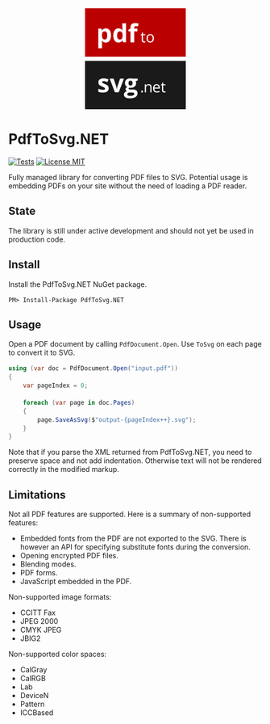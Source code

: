 <div align="center">
    <img src="src/logo.svg" alt="PdfToSvg.NET Logo" width="200" height="200">
</div>

# PdfToSvg.NET
[![Tests](https://img.shields.io/github/workflow/status/dmester/pdftosvg.net/Tests/master?style=flat-square)](https://github.com/dmester/pdftosvg.net/actions)
[![License MIT](https://img.shields.io/badge/license-MIT-green.svg?style=flat-square)](https://github.com/dmester/pdftosvg.net/blob/master/LICENSE)

Fully managed library for converting PDF files to SVG. Potential usage is embedding PDFs on your site without the need of loading a PDF reader.

## State
The library is still under active development and should not yet be used in production code.

## Install
Install the PdfToSvg.NET NuGet package.

```
PM> Install-Package PdfToSvg.NET
```

## Usage

Open a PDF document by calling `PdfDocument.Open`. Use `ToSvg` on each page to convert it to SVG.

```csharp
using (var doc = PdfDocument.Open("input.pdf"))
{
    var pageIndex = 0;

    foreach (var page in doc.Pages)
    {
        page.SaveAsSvg($"output-{pageIndex++}.svg");
    }
}
```

Note that if you parse the XML returned from PdfToSvg.NET, you need to preserve space and not add indentation.
Otherwise text will not be rendered correctly in the modified markup.

## Limitations
Not all PDF features are supported. Here is a summary of non-supported features:

* Embedded fonts from the PDF are not exported to the SVG. There is however an API for specifying substitute fonts during the conversion.
* Opening encrypted PDF files.
* Blending modes.
* PDF forms.
* JavaScript embedded in the PDF.

Non-supported image formats:
* CCITT Fax
* JPEG 2000
* CMYK JPEG
* JBIG2

Non-supported color spaces:
* CalGray
* CalRGB
* Lab
* DeviceN
* Pattern
* ICCBased
